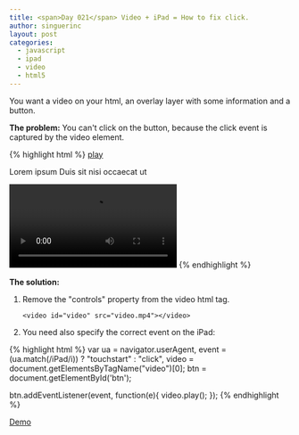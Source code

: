 ```yaml
---
title: <span>Day 021</span> Video + iPad = How to fix click.
author: singuerinc
layout: post
categories:
  - javascript
  - ipad
  - video
  - html5
---
```


You want a video on your html, an overlay layer with some information and a button.

**The problem:** You can't click on the button, because the click event is captured by the video element.

{% highlight html %}
<a id="btn" href="#">play</a>
<p>Lorem ipsum Duis sit nisi occaecat ut</p>
<video id="video" controls src="video.mp4"></video>
{% endhighlight %}

**The solution:**

1. Remove the "controls" property from the video html tag.

    `<video id="video" src="video.mp4"></video>`

2. You need also specify the correct event on the iPad:

{% highlight html %}
var ua = navigator.userAgent,
    event = (ua.match(/iPad/i)) ? "touchstart" : "click",
    video = document.getElementsByTagName("video")[0];
    btn   = document.getElementById('btn');

btn.addEventListener(event, function(e){
    video.play();
});
{% endhighlight %}

<a href="/code/day-021/index.html" target="_blank">Demo</a>
